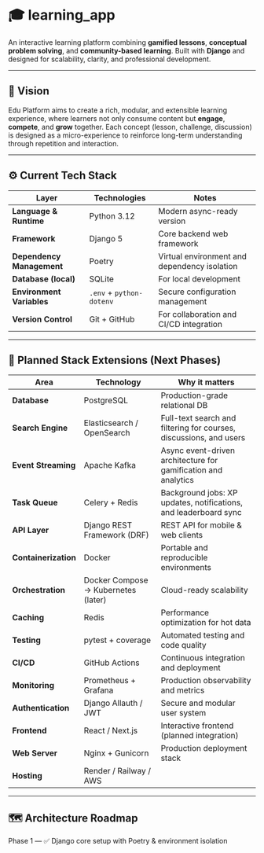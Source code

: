 # 🎓 learning_app

An interactive learning platform combining **gamified lessons**, **conceptual problem solving**, and **community-based learning**. Built with **Django** and designed for scalability, clarity, and professional development.

---

## 🧠 Vision

Edu Platform aims to create a rich, modular, and extensible learning experience, where learners not only consume content but **engage**, **compete**, and **grow** together. Each concept (lesson, challenge, discussion) is designed as a micro-experience to reinforce long-term understanding through repetition and interaction.

---

## ⚙️ Current Tech Stack

| Layer | Technologies | Notes |
|--------|---------------|--------|
| **Language & Runtime** | Python 3.12 | Modern async-ready version |
| **Framework** | Django 5 | Core backend web framework |
| **Dependency Management** | Poetry | Virtual environment and dependency isolation |
| **Database (local)** | SQLite | For local development |
| **Environment Variables** | `.env` + `python-dotenv` | Secure configuration management |
| **Version Control** | Git + GitHub | For collaboration and CI/CD integration |

---

## 🚀 Planned Stack Extensions (Next Phases)

| Area | Technology | Why it matters |
|--------|-------------|----------------|
| **Database** | PostgreSQL | Production-grade relational DB |
| **Search Engine** | Elasticsearch / OpenSearch | Full-text search and filtering for courses, discussions, and users |
| **Event Streaming** | Apache Kafka | Async event-driven architecture for gamification and analytics |
| **Task Queue** | Celery + Redis | Background jobs: XP updates, notifications, and leaderboard sync |
| **API Layer** | Django REST Framework (DRF) | REST API for mobile & web clients |
| **Containerization** | Docker | Portable and reproducible environments |
| **Orchestration** | Docker Compose → Kubernetes (later) | Cloud-ready scalability |
| **Caching** | Redis | Performance optimization for hot data |
| **Testing** | pytest + coverage | Automated testing and code quality |
| **CI/CD** | GitHub Actions | Continuous integration and deployment |
| **Monitoring** | Prometheus + Grafana | Production observability and metrics |
| **Authentication** | Django Allauth / JWT | Secure and modular user system |
| **Frontend** | React / Next.js | Interactive frontend (planned integration) |
| **Web Server** | Nginx + Gunicorn | Production deployment stack |
| **Hosting** | Render / Railway / AWS |

---

## 🗺️ Architecture Roadmap

Phase 1 — ✅ Django core setup with Poetry & environment isolation

